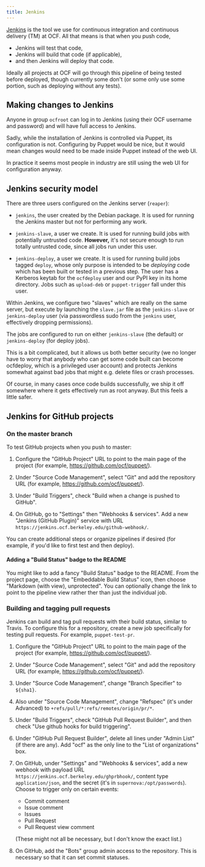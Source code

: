 ```yaml
---
title: Jenkins
---
```


[Jenkins](https://jenkins.ocf.berkeley.edu/) is the tool we use for continuous
integration and continuous delivery (TM) at OCF. All that means is that when
you push code,

* Jenkins will test that code,
* Jenkins will build that code (if applicable),
* and then Jenkins will deploy that code.

Ideally all projects at OCF will go through this pipeline of being tested
before deployed, though currently some don't (or some only use some portion,
such as deploying without any tests).


## Making changes to Jenkins

Anyone in group `ocfroot` can log in to Jenkins (using their OCF username and
password) and will have full access to Jenkins.

Sadly, while the installation of Jenkins is controlled via Puppet, its
configuration is not. Configuring by Puppet would be nice, but it would mean
changes would need to be made inside Puppet instead of the web UI.

In practice it seems most people in industry are still using the web UI for
configuration anyway.


## Jenkins security model

There are three users configured on the Jenkins server (`reaper`):

* `jenkins`, the user created by the Debian package. It is used for running the
  Jenkins master but not for performing any work.

* `jenkins-slave`, a user we create. It is used for running build jobs with
  potentially untrusted code. **However,** it's not secure enough to run
  totally untrusted code, since all jobs run under this user.

* `jenkins-deploy`, a user we create. It is used for running build jobs tagged
  `deploy`, whose only purpose is intended to be *deploying* code which has
  been built or tested in a previous step. The user has a Kerberos keytab for
  the `ocfdeploy` user and our PyPI key in its home directory. Jobs such as
  `upload-deb` or `puppet-trigger` fall under this user.

Within Jenkins, we configure two "slaves" which are really on the same server,
but execute by launching the `slave.jar` file as the `jenkins-slave` or
`jenkins-deploy` user (via passwordless sudo from the `jenkins` user,
effectively dropping permissions).

The jobs are configured to run on either `jenkins-slave` (the default) or
`jenkins-deploy` (for deploy jobs).

This is a bit complicated, but it allows us both better security (we no longer
have to worry that anybody who can get some code built can become ocfdeploy,
which is a privileged user account) and protects Jenkins somewhat against bad
jobs that might e.g. delete files or crash processes.

Of course, in many cases once code builds successfully, we ship it off
somewhere where it gets effectively run as root anyway. But this feels a little
safer.


## Jenkins for GitHub projects

### On the master branch

To test GitHub projects when you push to master:

1. Configure the "GitHub Project" URL to point to the main page of the project
   (for example, https://github.com/ocf/puppet/).

2. Under "Source Code Management", select "Git" and add the repository URL (for
   example, https://github.com/ocf/puppet/).

3. Under "Build Triggers", check "Build when a change is pushed to GitHub".

4. On GitHub, go to "Settings" then "Webhooks & services". Add a new "Jenkins
   (GitHub Plugin)" service with URL
   `https://jenkins.ocf.berkeley.edu/github-webhook/`.

You can create additional steps or organize pipelines if desired (for example,
if you'd like to first test and then deploy).


#### Adding a "Build Status" badge to the README

You might like to add a fancy "Build Status" badge to the README. From the
project page, choose the "Embeddable Build Status" icon, then choose "Markdown
(with view), unprotected". You can optionally change the link to point to the
pipeline view rather ther than just the individual job.


### Building and tagging pull requests

Jenkins can build and tag pull requests with their build status, similar to
Travis. To configure this for a repository, create a new job specifically for
testing pull requests. For example, `puppet-test-pr`.

1. Configure the "GitHub Project" URL to point to the main page of the project
   (for example, https://github.com/ocf/puppet/).

2. Under "Source Code Management", select "Git" and add the repository URL (for
   example, https://github.com/ocf/puppet/).

3. Under "Source Code Management", change "Branch Specifier" to `${sha1}`.

4. Also under "Source Code Management", change "Refspec" (it's under Advanced)
   to `+refs/pull/*:refs/remotes/origin/pr/*`.

5. Under "Build Triggers", check "GitHub Pull Request Builder", and then check
   "Use github hooks for build triggering".

6. Under "GitHub Pull Request Builder", delete all lines under "Admin List" (if
   there are any). Add "ocf" as the only line to the "List of organizations"
   box.

7. On GitHub, under "Settings" and "Webhooks & services", add a new webhook
   with payload URL `https://jenkins.ocf.berkeley.edu/ghprbhook/`, content type
   `application/json`, and the secret (it's in `supernova:/opt/passwords`).
   Choose to trigger only on certain events:

   * Commit comment
   * Issue comment
   * Issues
   * Pull Request
   * Pull Request view comment

   (These might not all be necessary, but I don't know the exact list.)

8. On GitHub, add the "Bots" group admin access to the repository. This is
   necessary so that it can set commit statuses.

